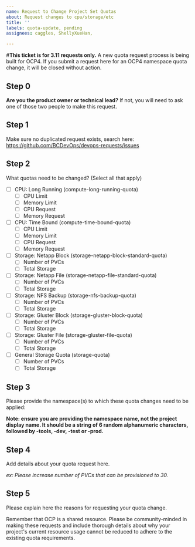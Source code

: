 ```yaml
---
name: Request to Change Project Set Quotas
about: Request changes to cpu/storage/etc
title: ''
labels: quota-update, pending
assignees: caggles, ShellyXueHan, 

---
```


#**This ticket is for 3.11 requests only.** A new quota request process is being built for OCP4. If you submit a request here for an OCP4 namespace quota change, it will be closed without action.

## Step 0
**Are you the product owner or technical lead?**
If not, you will need to ask one of those two people to make this request.


## Step 1
Make sure no duplicated request exists, search here:
https://github.com/BCDevOps/devops-requests/issues


## Step 2
What quotas need to be changed? (Select all that apply)
- [ ] CPU: Long Running (compute-long-running-quota)
   - [ ] CPU Limit
   - [ ] Memory Limit
   - [ ] CPU Request
   - [ ] Memory Request
- [ ] CPU: Time Bound (compute-time-bound-quota)
   - [ ] CPU Limit
   - [ ] Memory Limit
   - [ ] CPU Request
   - [ ] Memory Request
- [ ] Storage: Netapp Block (storage-netapp-block-standard-quota)
   - [ ] Number of PVCs
   - [ ] Total Storage
- [ ] Storage: Netapp File (storage-netapp-file-standard-quota)
   - [ ] Number of PVCs
   - [ ] Total Storage
- [ ] Storage: NFS Backup (storage-nfs-backup-quota)
   - [ ] Number of PVCs
   - [ ] Total Storage
- [ ] Storage: Gluster Block (storage-gluster-block-quota)
   - [ ] Number of PVCs
   - [ ] Total Storage
- [ ] Storage: Gluster File (storage-gluster-file-quota)
   - [ ] Number of PVCs
   - [ ] Total Storage
- [ ] General Storage Quota (storage-quota)
   - [ ] Number of PVCs
   - [ ] Total Storage

## Step 3
Please provide the namespace(s) to which these quota changes need to be applied:

**Note: ensure you are providing the namespace name, not the project display name. It should be a string of 6 random alphanumeric characters, followed by -tools, -dev, -test or -prod.**

## Step 4
Add details about your quota request here.

*ex: Please increase number of PVCs that can be provisioned to 30.*

## Step 5
Please explain here the reasons for requesting your quota change.

Remember that OCP is a shared resource. Please be community-minded in making these requests and include thorough details about why your project's current resource usage cannot be reduced to adhere to the existing quota requirements.
